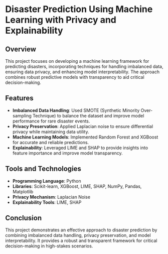 # Disaster Prediction Using Machine Learning with Privacy and Explainability  

## Overview  
This project focuses on developing a machine learning framework for predicting disasters, incorporating techniques for handling imbalanced data, ensuring data privacy, and enhancing model interpretability. The approach combines robust predictive models with transparency to aid critical decision-making.  

## Features  
- **Imbalanced Data Handling**: Used SMOTE (Synthetic Minority Over-sampling Technique) to balance the dataset and improve model performance for rare disaster events.  
- **Privacy Preservation**: Applied Laplacian noise to ensure differential privacy while maintaining data utility.  
- **Machine Learning Models**: Implemented Random Forest and XGBoost for accurate and reliable predictions.  
- **Explainability**: Leveraged LIME and SHAP to provide insights into feature importance and improve model transparency.  

## Tools and Technologies  
- **Programming Language**: Python  
- **Libraries**: Scikit-learn, XGBoost, LIME, SHAP, NumPy, Pandas, Matplotlib  
- **Privacy Mechanism**: Laplacian Noise  
- **Explainability Tools**: LIME, SHAP  

## Conclusion  
This project demonstrates an effective approach to disaster prediction by combining imbalanced data handling, privacy preservation, and model interpretability. It provides a robust and transparent framework for critical decision-making in high-stakes scenarios.  

